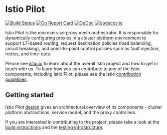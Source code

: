 # Istio Pilot #
[![Build Status](https://testing.istio.io/buildStatus/icon?job=pilot/postsubmit)](https://testing.istio.io/job/pilot/)
[![Go Report Card](https://goreportcard.com/badge/github.com/istio/pilot)](https://goreportcard.com/report/github.com/istio/pilot)
[![GoDoc](https://godoc.org/github.com/istio/pilot?status.svg)](https://godoc.org/github.com/istio/pilot)
[![codecov.io](https://codecov.io/github/istio/pilot/coverage.svg?branch=master)](https://codecov.io/github/istio/pilot?branch=master)

Istio Pilot is the microservice proxy mesh orchestrator. It is responsible for dynamically
configuring proxies in a cluster 
platform environment to support L7-based routing, request destination policies (load balancing, circuit breaking), and point-to-point
control policies such as fault injection, retries, and time-outs.

Please see [istio.io](https://istio.io)
to learn about the overall Istio project and how to get in touch with us. To learn how you can
contribute to any of the Istio components, including Istio Pilot, please
see the Istio [contribution guidelines](https://github.com/istio/istio/blob/master/CONTRIBUTING.md).

## Getting started

Istio Pilot [design](doc/design.md) gives an architectural overview of its components - cluster platform abstractions, service model, and the 
proxy controllers.

If you are interested in contributing to the project, please take a look at the [build instructions](doc/build.md) and the [testing infrastructure](doc/testing.md).

